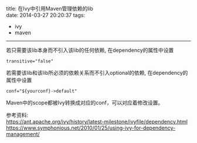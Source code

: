 title: 在Ivy中引用Maven管理依赖的lib  
date: 2014-03-27 20:20:37
tags:  
  - ivy  
  - maven  
---

若只需要该lib本身而不引入该lib的任何依赖, 在dependency的属性中设置  

    transitive="false"  

若需要该lib和该lib所必须的依赖关系而不引入optional的依赖, 在dependency的属性中设置  

    conf="${yourconf}->default"  

Maven中的scope都被Ivy转换成对应的conf，可以对应着修改设置。  

参考资料:  
https://ant.apache.org/ivy/history/latest-milestone/ivyfile/dependency.html  
https://www.symphonious.net/2010/01/25/using-ivy-for-dependency-management/  
